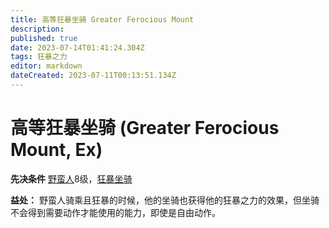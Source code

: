 ```yaml
---
title: 高等狂暴坐骑 Greater Ferocious Mount
description: 
published: true
date: 2023-07-14T01:41:24.304Z
tags: 狂暴之力
editor: markdown
dateCreated: 2023-07-11T00:13:51.134Z
---
```


# 高等狂暴坐骑 (Greater Ferocious Mount, Ex)

**先决条件** [野蛮人](/野蛮人)8级，[狂暴坐骑](/狂暴之力/狂暴坐骑)

**益处：** 野蛮人骑乘且狂暴的时候，他的坐骑也获得他的狂暴之力的效果，但坐骑不会得到需要动作才能使用的能力，即使是自由动作。
